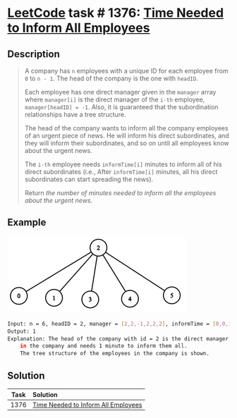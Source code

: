 # [LeetCode][leetcode] task # 1376: [Time Needed to Inform All Employees][task]

Description
-----------

> A company has `n` employees with a unique ID for each employee from `0` to `n - 1`.
> The head of the company is the one with `headID`.
> 
> Each employee has one direct manager given in the `manager` array where `manager[i]`
> is the direct manager of the `i-th` employee, `manager[headID] = -1`.
> Also, it is guaranteed that the subordination relationships have a tree structure.
> 
> The head of the company wants to inform all the company employees of an urgent piece of news.
> He will inform his direct subordinates, and they will inform their subordinates,
> and so on until all employees know about the urgent news.
> 
> The `i-th` employee needs `informTime[i]` minutes to inform all of his direct subordinates
> (i.e., After `informTime[i]` minutes, all his direct subordinates can start spreading the news).
> 
> Return _the number of minutes needed to inform all the employees about the urgent news_.

Example
-------

![tree.png](image/tree.png)

```sh
Input: n = 6, headID = 2, manager = [2,2,-1,2,2,2], informTime = [0,0,1,0,0,0]
Output: 1
Explanation: The head of the company with id = 2 is the direct manager of all the employees
    in the company and needs 1 minute to inform them all.
    The tree structure of the employees in the company is shown.
```

Solution
--------

| Task | Solution                                        |
|:----:|:------------------------------------------------|
| 1376 | [Time Needed to Inform All Employees][solution] |


[leetcode]: <http://leetcode.com/>
[task]: <https://leetcode.com/problems/time-needed-to-inform-all-employees/>
[solution]: <https://github.com/wellaxis/praxis-leetcode/blob/main/src/main/java/com/witalis/praxis/leetcode/task/h14/p1376/option/Practice.java>
